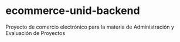 # ecommerce-unid-backend
Proyecto de comercio electrónico para la materia de Administración y Evaluación de Proyectos
